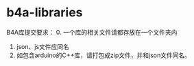 # b4a-libraries
B4A库提交要求：
0. 一个库的相关文件请都存放在一个文件夹内  
1. json、js文件应同名  
2. 如包含arduino的C++库，请打包成zip文件，并和json文件同名。  